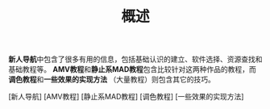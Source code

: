 ﻿---
title: 概述
---

**新人导航**中包含了很多有用的信息，包括基础认识的建立、软件选择、资源查找和基础教程等。
**AMV教程**和**静止系MAD教程**包含比较针对这两种作品的教程，而**调色教程**和**一些效果的实现方法**
（大量教程）则包含其它的技巧。

[新人导航]
[AMV教程]
[静止系MAD教程]
[调色教程]
[一些效果的实现方法] 
